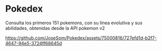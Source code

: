 # Pokedex
Consulta los primeros 151 pokemons, con su linea evolutiva y sus abilidades, obtenidas desde la API pokemon v2

https://github.com/JoseSom/Pokedex/assets/75000816/727efd1d-b2f7-4647-94e5-3724ff68645d
